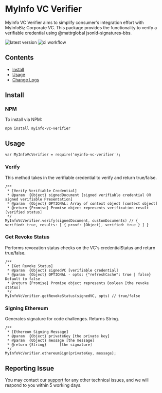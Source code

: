 # MyInfo VC Verifier

MyInfo VC Verifier aims to simplify consumer's integration effort with MyInfoBiz Corporate VC.
This package provides the functionality to verify a verifiable credential using @mattrglobal jsonld-signatures-bbs.

![latest version](https://img.shields.io/github/package-json/v/singpass/myinfo-vc-verifier) ![ci workflow](https://img.shields.io/github/actions/workflow/status/singpass/myinfo-vc-verifier/ci.yml)

## Contents

- [Install](#install)
- [Usage](#usage)
- [Change Logs](https://github.com/singpass/myinfo-vc-verifier/blob/master/CHANGELOG.md)

## Install

### NPM

To install via NPM:

```
npm install myinfo-vc-verifier
```

## Usage

```
var MyInfoVcVerifier = require('myinfo-vc-verifier');
```

### Verify

This method takes in the verifiable credential to verify and return true/false.

```
/**
 * [Verify Verifiable Credential]
 * @param  {Object} signedDocument [signed verifiable credential OR signed verifiable Presentation]
 * @param  {Object} OPTIONAL: Array of context object [context object]
 * @return {Promise} Promise object represents verification result [verified status]
 */
MyInfoVcVerifier.verify(signedDocument, customDocuments) // { verified: true, results: [ { proof: [Object], verified: true } ] }
```

### Get Revoke Status

Performs revocation status checks on the VC's credentialStatus and return true/false.

```
/**
 * [Get Revoke Status]
 * @param  {Object} signedVC [verifiable credential]
 * @param  {Object} OPTIONAL - opts: {"refreshCache": true | false} Default to false
 * @return {Promise} Promise object represents Boolean [the revoke status]
 */
MyInfoVcVerifier.getRevokeStatus(signedVC, opts) // true/false
```

### Signing Ethereum

Generates signature for code challenges. Returns String.

```
/**
 * [Ethereum Signing Message]
 * @param  {Object} privateKey [the private key]
 * @param  {Object} message [the message]
 * @return {String}      [the signature]
 */
MyInfoVcVerifier.ethereumSign(privateKey, message);
```

## Reporting Issue

You may contact our [support](mailto:support@myinfo.gov.sg?subject=[MyInfoLib-NodeJs]%20Issue%20) for any other technical issues, and we will respond to you within 5 working days.
